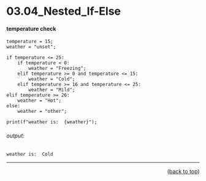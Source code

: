 <a name="topage"></a>

# 03.04_Nested_If-Else


#### temperature check

```
temperature = 15;
weather = "unset";

if temperature <= 25:
    if temperature < 0:
        weather = "Freezing";
    elif temperature >= 0 and temperature <= 15:
        weather = "Cold";
    elif temperature >= 16 and temperature <= 25:
        weather = "Mild";
elif temperature >= 26:
    weather = "Hot";
else:
    weather = "other";
  
print(f"weather is:  {weather}");
```

###### output: 

```
weather is:  Cold
```


----

<p align="right">(<a href="#topage">back to top</a>)</p>
<br/>
